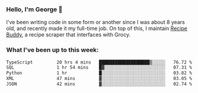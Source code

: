 ### Hello, I'm George 👋

I've been writing code in some form or another since I was about 8 years old, and recently made it my full-time job. On top of this, I maintain [Recipe Buddy](https://github.com/georgegebbett/recipe-buddy), a recipe scraper that interfaces with Grocy.  

<!--
**georgegebbett/georgegebbett** is a ✨ _special_ ✨ repository because its `README.md` (this file) appears on your GitHub profile.

Here are some ideas to get you started:

- 🔭 I’m currently working on ...
- 🌱 I’m currently learning ...
- 👯 I’m looking to collaborate on ...
- 🤔 I’m looking for help with ...
- 💬 Ask me about ...
- 📫 How to reach me: ...
- 😄 Pronouns: ...
- ⚡ Fun fact: ...
-->

### What I've been up to this week:
<!--START_SECTION:waka-->

```txt
TypeScript         20 hrs 4 mins   ███████████████████▒░░░░░   76.72 %
SQL                1 hr 54 mins    █▓░░░░░░░░░░░░░░░░░░░░░░░   07.31 %
Python             1 hr            █░░░░░░░░░░░░░░░░░░░░░░░░   03.82 %
XML                47 mins         ▓░░░░░░░░░░░░░░░░░░░░░░░░   03.05 %
JSON               42 mins         ▓░░░░░░░░░░░░░░░░░░░░░░░░   02.74 %
```

<!--END_SECTION:waka-->
